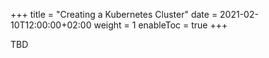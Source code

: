 +++
title = "Creating a Kubernetes Cluster"
date = 2021-02-10T12:00:00+02:00
weight = 1
enableToc = true
+++

TBD